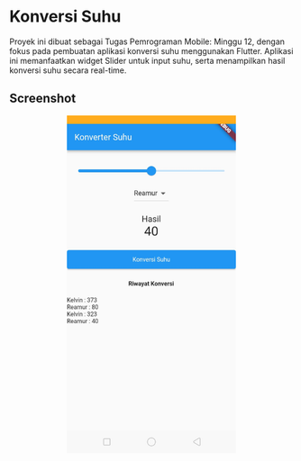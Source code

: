 # Konversi Suhu

Proyek ini dibuat sebagai Tugas Pemrograman Mobile: Minggu 12, dengan fokus pada pembuatan aplikasi konversi suhu menggunakan Flutter. Aplikasi ini memanfaatkan widget Slider untuk input suhu, serta menampilkan hasil konversi suhu secara real-time.

## Screenshot
<p align="center">
<img src="https://github.com/onynovianti/flutter_statefull_widget_dan_slider/blob/e3001ada5071d6df0bf59f64a3ef8589b11759d0/assets/ss.jpg" width="300" />
</p>
